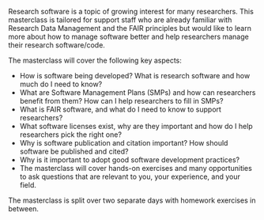 Research software is a topic of growing interest for many researchers. This masterclass is tailored for support staff who are already familiar with Research Data Management and the FAIR principles but would like to learn more about how to manage software better and help researchers manage their research software/code. 

The masterclass will cover the following key aspects:

- How is software being developed? What is research software and how much do I need to know?
- What are Software Management Plans (SMPs) and how can researchers benefit from them? How can I help researchers to fill in SMPs?
- What is FAIR software, and what do I need to know to support researchers?
- What software licenses exist, why are they important and how do I help researchers pick the right one?
- Why is software publication and citation important? How should software be published and cited?
- Why is it important to adopt good software development practices?
- The masterclass will cover hands-on exercises and many opportunities to ask questions that are relevant to you, your experience, and your field. 

The masterclass is split over two separate days with homework exercises in between. 
